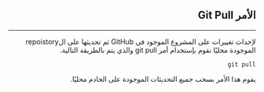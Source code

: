 <div dir=rtl>

## **الأمر Git Pull**
---

لإحداث تغييرات على المشروع الموجود في GitHub ثم تحديثها على الrepoistory الموجودة محليًا نقوم بإستخدام أمر git pull والذي يتم بالطريقة التالية.

```
git pull 
``` 
يقوم هذا الأمر بسحب جميع التحديثات الموجودة على الخادم محليًا.

</div>